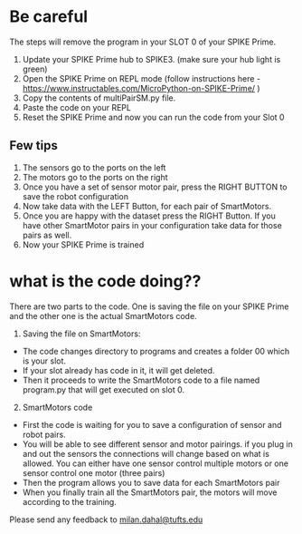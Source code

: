 # Be careful
The steps will remove the program in your SLOT 0 of your SPIKE Prime. 

1. Update your SPIKE Prime hub to SPIKE3. (make sure your hub light is green)
2. Open the SPIKE Prime on REPL mode (follow instructions here - https://www.instructables.com/MicroPython-on-SPIKE-Prime/ )
3. Copy the contents of multiPairSM.py file.
4. Paste the code on your REPL
5. Reset the SPIKE Prime and now you can run the code from your Slot 0

## Few tips
1. The sensors go to the ports on the left
2. The motors go to the ports on the right
3. Once you have a set of sensor motor pair, press the RIGHT BUTTON to save the robot configuration
4. Now take data with the LEFT Button, for each pair of SmartMotors.
5. Once you are happy with the dataset press the RIGHT Button. If you have other SmartMotor pairs in your configuration take data for those pairs as well.
6. Now your SPIKE Prime is trained

# what is the code doing??
There are two parts to the code. One is saving the file on your SPIKE Prime and the other one is the actual SmartMotors code. 
1. Saving the file on SmartMotors:
* The code changes directory to programs and creates a folder 00 which is your slot. 
* If your slot already has code in it, it will get deleted. 
* Then it proceeds to write the SmartMotors code to a file named program.py that will get executed on slot 0. 

2. SmartMotors code
* First the code is waiting for you to save a configuration of sensor and robot pairs. 
* You will be able to see different sensor and motor pairings. if you plug in and out the sensors the connections will change based on what is allowed. You can either have one sensor control multiple motors or one sensor control one motor (three pairs) 
* Then the program allows you to save data for each SmartMotors pair
* When you finally train all the SmartMotors pair, the motors will move according to the training. 

Please send any feedback to milan.dahal@tufts.edu
